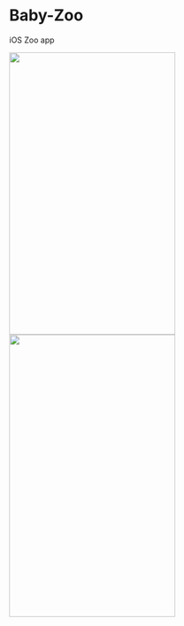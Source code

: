 # Baby-Zoo

iOS Zoo app

<img src="https://user-images.githubusercontent.com/25341181/92273036-78968d80-ef0c-11ea-96eb-7aeeebf0bbcd.png" width="300" height="510"> <img src="https://user-images.githubusercontent.com/25341181/92272836-22c1e580-ef0c-11ea-80bd-d4e38cdb7bbe.png" width="300" height="510">
